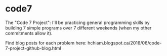 # code7
The "Code 7 Project":  I'll be practicing general programming skills by building 7 simple programs over 7 different weekends (when my other commitments allow it).

Find blog posts for each problem here:
hchiam.blogspot.ca/2016/06/code-7-project-github-blog.html
